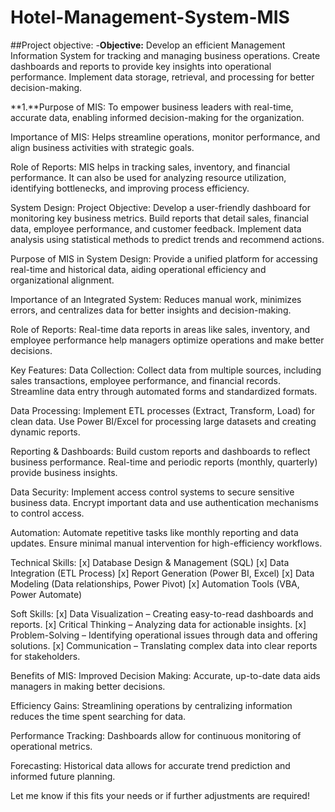 # Hotel-Management-System-MIS
##Project objective: 
-**Objective:**
Develop an efficient Management Information System for tracking and managing business operations. Create dashboards and reports to provide key insights into operational performance. Implement data storage, retrieval, and processing for better decision-making.

**1.**Purpose of MIS:
To empower business leaders with real-time, accurate data, enabling informed decision-making for the organization.

Importance of MIS:
Helps streamline operations, monitor performance, and align business activities with strategic goals.

Role of Reports:
MIS helps in tracking sales, inventory, and financial performance. It can also be used for analyzing resource utilization, identifying bottlenecks, and improving process efficiency.

System Design:
Project Objective:
Develop a user-friendly dashboard for monitoring key business metrics. Build reports that detail sales, financial data, employee performance, and customer feedback. Implement data analysis using statistical methods to predict trends and recommend actions.

Purpose of MIS in System Design:
Provide a unified platform for accessing real-time and historical data, aiding operational efficiency and organizational alignment.

Importance of an Integrated System:
Reduces manual work, minimizes errors, and centralizes data for better insights and decision-making.

Role of Reports:
Real-time data reports in areas like sales, inventory, and employee performance help managers optimize operations and make better decisions.

Key Features:
Data Collection:
Collect data from multiple sources, including sales transactions, employee performance, and financial records. Streamline data entry through automated forms and standardized formats.

Data Processing:
Implement ETL processes (Extract, Transform, Load) for clean data. Use Power BI/Excel for processing large datasets and creating dynamic reports.

Reporting & Dashboards:
Build custom reports and dashboards to reflect business performance. Real-time and periodic reports (monthly, quarterly) provide business insights.

Data Security:
Implement access control systems to secure sensitive business data. Encrypt important data and use authentication mechanisms to control access.

Automation:
Automate repetitive tasks like monthly reporting and data updates. Ensure minimal manual intervention for high-efficiency workflows.

Technical Skills:
[x] Database Design & Management (SQL)
[x] Data Integration (ETL Process)
[x] Report Generation (Power BI, Excel)
[x] Data Modeling (Data relationships, Power Pivot)
[x] Automation Tools (VBA, Power Automate)

Soft Skills:
[x] Data Visualization – Creating easy-to-read dashboards and reports.
[x] Critical Thinking – Analyzing data for actionable insights.
[x] Problem-Solving – Identifying operational issues through data and offering solutions.
[x] Communication – Translating complex data into clear reports for stakeholders.

Benefits of MIS:
Improved Decision Making:
Accurate, up-to-date data aids managers in making better decisions.

Efficiency Gains:
Streamlining operations by centralizing information reduces the time spent searching for data.

Performance Tracking:
Dashboards allow for continuous monitoring of operational metrics.

Forecasting:
Historical data allows for accurate trend prediction and informed future planning.

Let me know if this fits your needs or if further adjustments are required!
